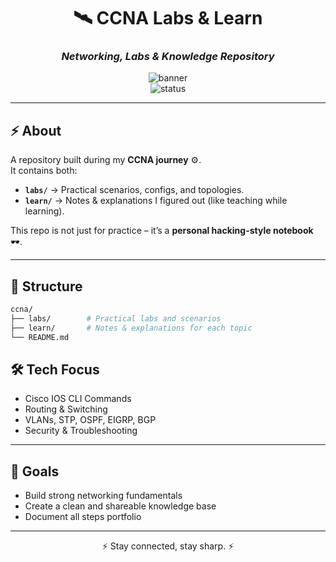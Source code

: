 <div align="center">

# 🛰️ CCNA Labs & Learn  
### *Networking, Labs & Knowledge Repository*

![banner](https://img.shields.io/badge/CCNA-Labs-black?style=for-the-badge&logo=cisco&logoColor=white)  
![status](https://img.shields.io/badge/Status-In%20Progress-007acc?style=for-the-badge)

</div>

---

## ⚡ About
A repository built during my **CCNA journey** ⚙️.  
It contains both:
- **`labs/`** → Practical scenarios, configs, and topologies.  
- **`learn/`** → Notes & explanations I figured out (like teaching while learning).  

This repo is not just for practice – it’s a **personal hacking-style notebook** 🕶️.

---

## 📂 Structure
```bash
ccna/
├── labs/        # Practical labs and scenarios
├── learn/       # Notes & explanations for each topic
└── README.md
```
## 🛠️ Tech Focus
- Cisco IOS CLI Commands  
- Routing & Switching  
- VLANs, STP, OSPF, EIGRP, BGP  
- Security & Troubleshooting  

---

## 🎯 Goals
- Build strong networking fundamentals  
- Create a clean and shareable knowledge base  
- Document all steps portfolio  

---

<div align="center">

⚡ Stay connected, stay sharp. ⚡  

</div>
